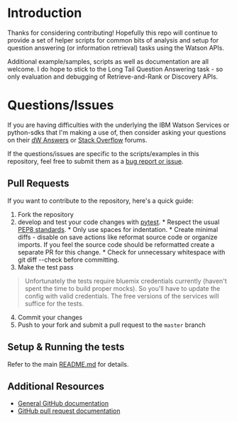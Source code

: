 # Introduction

Thanks for considering contributing!  Hopefully this repo will continue to provide a set of helper scripts for common
bits of analysis and setup for question answering (or information retrieval) tasks using the Watson APIs.

Additional example/samples, scripts as well as documentation are all welcome.  I do hope to stick to the Long Tail 
Question Answering task - so only evaluation and debugging of Retrieve-and-Rank or Discovery APIs.

# Questions/Issues

If you are having difficulties with the underlying the IBM Watson Services or python-sdks that I'm making a use of, then consider asking your questions on their [dW Answers][dw] or [Stack Overflow][stackoverflow] forums.

If the questions/issues are specific to the scripts/examples in this repository, feel free to submit them as a [bug report or issue](https://github.com/rchaks/retrieve-and-rank-tuning/issues).

## Pull Requests

If you want to contribute to the repository, here's a quick guide:
  1. Fork the repository
  2. develop and test your code changes with [pytest].
    * Respect the usual [PEP8 standards](https://www.python.org/dev/peps/pep-0008/).
    * Only use spaces for indentation.
    * Create minimal diffs - disable on save actions like reformat source code or organize imports. If you feel the source code should be reformatted create a separate PR for this change.
    * Check for unnecessary whitespace with git diff --check before committing.
  3. Make the test pass
  > Unfortunately the tests require bluemix credentials currently (haven't spent the time to build proper mocks).  So you'll have to update the config with valid credentials.  The free versions of the services will suffice for the tests.
  4. Commit your changes
  5. Push to your fork and submit a pull request to the `master` branch

## Setup & Running the tests

Refer to the main [README.md](README.md) for details.

## Additional Resources
+ [General GitHub documentation](https://help.github.com/)
+ [GitHub pull request documentation](https://help.github.com/send-pull-requests/)

[dw]: https://developer.ibm.com/answers/questions/ask/?topics=watson
[stackoverflow]: http://stackoverflow.com/questions/ask?tags=ibm-watson
[pytest]: http://pytest.org/latest/
[virtualenv]: http://virtualenv.readthedocs.org/en/latest/index.html
